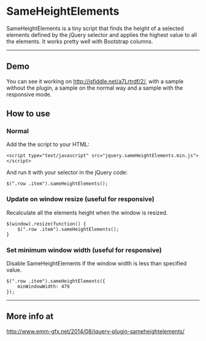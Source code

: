 # SameHeightElements

SameHeightElements is a tiny script that finds the height of a selected
elements defined by the jQuery selector and applies the highest value to all
the elements. It works pretty well with Bootstrap columns.

***

## Demo

You can see it working on http://jsfiddle.net/a7Lrtrdf/2/, with a sample without the plugin, a sample on the normal way and a sample with the responsive mode.

## How to use

### Normal

Add the the script to your HTML:

    <script type="text/javascript" src="jquery.sameHeightElements.min.js"></script>

And run it with your selector in the jQuery code:

    $(".row .item").sameHeightElements();

### Update on window resize (useful for responsive)

Recalculate all the elements height when the window is resized.

    $(window).resize(function() {
        $(".row .item").sameHeightElements();
    }

### Set minimum window width (useful for responsive)

Disable SameHeightElements if the window width is less than specified value.

    $(".row .item").sameHeightElements({
        minWindowWidth: 479
    });

***

## More info at

http://www.emm-gfx.net/2014/08/jquery-plugin-sameheightelements/
